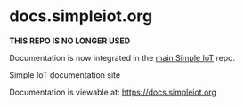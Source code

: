 # docs.simpleiot.org

**THIS REPO IS NO LONGER USED**

Documentation is now integrated in the
[main Simple IoT](https://github.com/simpleiot/simpleiot) repo.

Simple IoT documentation site

Documentation is viewable at: https://docs.simpleiot.org
